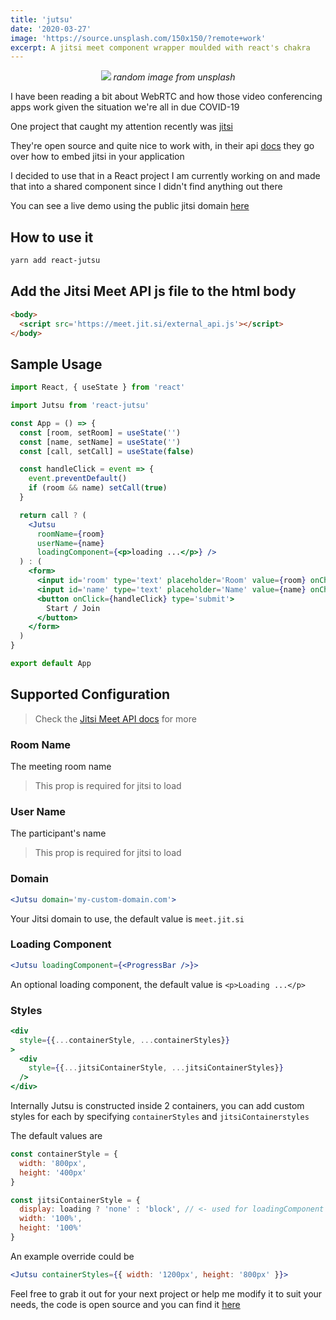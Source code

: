 ```yaml
---
title: 'jutsu'
date: '2020-03-27'
image: 'https://source.unsplash.com/150x150/?remote+work'
excerpt: A jitsi meet component wrapper moulded with react's chakra
---
```


<p align="center">
    <img src="https://source.unsplash.com/600x300/?remote+work"/>
    <i style="color: var(--dark-color-lighter)">random image from unsplash</i>
</p>

I have been reading a bit about WebRTC and how those video conferencing apps work given the situation we're all in due COVID-19

One project that caught my attention recently was [jitsi](https://jitsi.org/)

They're open source and quite nice to work with, in their api [docs](https://github.com/jitsi/jitsi-meet/blob/master/doc/api.md) they go over how to embed jitsi in your application

I decided to use that in a React project I am currently working on and made that into a shared component since I didn't find anything out there

You can see a live demo using the public jitsi domain [here](https://this-fifo.github.io/jutsu/)

## How to use it

```bash
yarn add react-jutsu
```

## Add the Jitsi Meet API js file to the html body

```html
<body>
  <script src='https://meet.jit.si/external_api.js'></script>
</body>
```

## Sample Usage

```jsx
import React, { useState } from 'react'

import Jutsu from 'react-jutsu'

const App = () => {
  const [room, setRoom] = useState('')
  const [name, setName] = useState('')
  const [call, setCall] = useState(false)

  const handleClick = event => {
    event.preventDefault()
    if (room && name) setCall(true)
  }

  return call ? (
    <Jutsu
      roomName={room}
      userName={name}
      loadingComponent={<p>loading ...</p>} />
  ) : (
    <form>
      <input id='room' type='text' placeholder='Room' value={room} onChange={(e) => setRoom(e.target.value)} />
      <input id='name' type='text' placeholder='Name' value={name} onChange={(e) => setName(e.target.value)} />
      <button onClick={handleClick} type='submit'>
        Start / Join
      </button>
    </form>
  )
}

export default App
```

## Supported Configuration
> Check the [Jitsi Meet API docs](https://github.com/jitsi/jitsi-meet/blob/master/doc/api.md#api--new-jitsimeetexternalapidomain-options) for more

### Room Name
The meeting room name
>This prop is required for jitsi to load

### User Name
The participant's name
>This prop is required for jitsi to load

### Domain
```jsx
<Jutsu domain='my-custom-domain.com'>
```
Your Jitsi domain to use, the default value is `meet.jit.si`

### Loading Component
```jsx
<Jutsu loadingComponent={<ProgressBar />}>
```
An optional loading component, the default value is `<p>Loading ...</p>`

### Styles
```jsx
<div
  style={{...containerStyle, ...containerStyles}}
>
  <div
    style={{...jitsiContainerStyle, ...jitsiContainerStyles}}
  />
</div>
```
Internally Jutsu is constructed inside 2 containers, you can add custom styles for each by specifying `containerStyles` and `jitsiContainerstyles`

The default values are

```js
const containerStyle = {
  width: '800px',
  height: '400px'
}

const jitsiContainerStyle = {
  display: loading ? 'none' : 'block', // <- used for loadingComponent logic
  width: '100%',
  height: '100%'
}
```

An example override could be
```jsx
<Jutsu containerStyles={{ width: '1200px', height: '800px' }}>
```

Feel free to grab it out for your next project or help me modify it to suit your needs, the code is open source and you can find it [here](https://github.com/this-fifo/jutsu)
